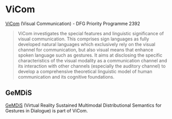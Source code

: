 # ViCom

[ViCom](https://vicom.info/) (Visual Communication) - DFG Priority Programme 2392

> ViCom investigates the special features and linguistic significance of visual communication. This comprises sign languages as fully developed natural languages which exclusively rely on the visual channel for communication, but also visual means that enhance spoken language such as gestures. It aims at disclosing the specific characteristics of the visual modality as a communication channel and its interaction with other channels (especially the auditory channel) to develop a comprehensive theoretical linguistic model of human communication and its cognitive foundations.




## GeMDiS

[GeMDiS](https://vicom.info/projects/virtual-reality-sustained-multimodal-distributional-semantics-for-gestures-in-dialogue-gemdis/) (Virtual Reality Sustained Multimodal Distributional Semantics for Gestures in Dialogue) is part of ViCom.

